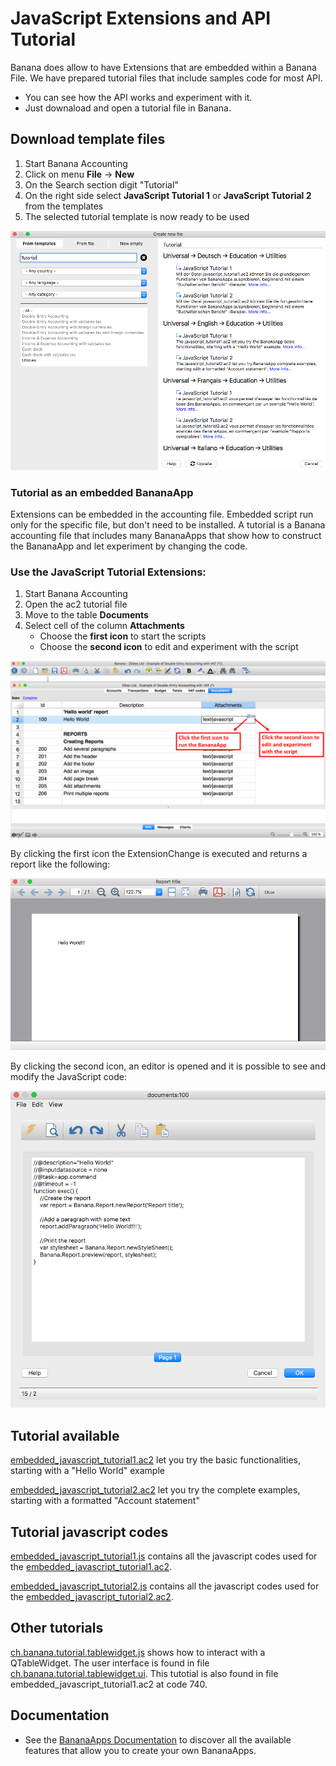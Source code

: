 # JavaScript Extensions and API Tutorial

Banana does allow to have Extensions  that are embedded within a Banana File.
We have prepared tutorial files that include samples code for most API.
- You can see how the API works and experiment with it.
- Just downaload and open a tutorial file in Banana.


## Download template files

1. Start Banana Accounting
2. Click on menu **File** -> **New**
3. On the Search section digit "Tutorial"
4. On the right side select **JavaScript Tutorial 1** or **JavaScript Tutorial 2** from the templates
5. The selected tutorial template is now ready to be used

![search_tutorial_template](https://raw.githubusercontent.com/BananaAccounting/General/master/TutorialApps/images/search_tutorial_templates.png)

### Tutorial as an embedded BananaApp
Extensions can be embedded in the accounting file.
Embedded script run only for the specific file, but don't need to be installed. 
A  tutorial is a  Banana accounting file that includes many BananaApps that show how to construct the BananaApp and let  experiment by changing the code. 

### Use the JavaScript Tutorial Extensions:
1. Start Banana Accounting
2. Open the ac2 tutorial file 
3. Move to the table **Documents**
4. Select cell of the column **Attachments**
   * Choose the **first icon** to start the scripts
   * Choose the **second icon** to edit and experiment with the script 

![manage_tutorial_apps](https://raw.githubusercontent.com/BananaAccounting/General/master/TutorialApps/images/manage_tutorial_app.png)

By clicking the first icon the ExtensionChange is executed and returns a report like the following:

![report_example](https://raw.githubusercontent.com/BananaAccounting/General/master/TutorialApps/images/report_example.png)

By clicking the second icon, an editor is opened and it is possible to see and modify the JavaScript code:

![javascript_editor](https://raw.githubusercontent.com/BananaAccounting/General/master/TutorialApps/images/javascript_editor.png)

## Tutorial available
[embedded_javascript_tutorial1.ac2](https://github.com/BananaAccounting/General/blob/master/TutorialApps/embedded_javascript_tutorial1.ac2?raw=true) let you try the basic functionalities, starting with a "Hello World" example

[embedded_javascript_tutorial2.ac2](https://github.com/BananaAccounting/General/blob/master/TutorialApps/embedded_javascript_tutorial2.ac2?raw=true) let you try the complete examples, starting with a formatted "Account statement"
 
## Tutorial javascript codes
[embedded_javascript_tutorial1.js](https://raw.githubusercontent.com/BananaAccounting/General/master/TutorialApps/embedded_javascript_tutorial1.js) contains all the javascript codes used for the [embedded_javascript_tutorial1.ac2](https://github.com/BananaAccounting/General/blob/master/TutorialApps/embedded_javascript_tutorial1.ac2?raw=true).

[embedded_javascript_tutorial2.js](https://raw.githubusercontent.com/BananaAccounting/General/master/TutorialApps/embedded_javascript_tutorial2.js) contains all the javascript codes used for the [embedded_javascript_tutorial2.ac2](https://github.com/BananaAccounting/General/blob/master/TutorialApps/embedded_javascript_tutorial2.ac2?raw=true).

## Other tutorials
[ch.banana.tutorial.tablewidget.js](https://raw.githubusercontent.com/BananaAccounting/General/master/TutorialApps/ch.banana.tutorial.tablewidget.js) shows how to interact with a QTableWidget. The user interface is found in file [ch.banana.tutorial.tablewidget.ui](https://raw.githubusercontent.com/BananaAccounting/General/master/TutorialApps/ch.banana.tutorial.tablewidget.js). This tutotial is also found in file embedded_javascript_tutorial1.ac2 at code 740.

## Documentation
* See the [BananaApps Documentation](https://www.banana.ch/doc9/en/node/4065) to discover all the available features that allow you to create your own BananaApps.
